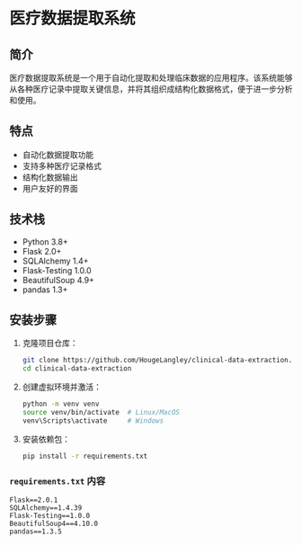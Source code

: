 # 医疗数据提取系统

## 简介
医疗数据提取系统是一个用于自动化提取和处理临床数据的应用程序。该系统能够从各种医疗记录中提取关键信息，并将其组织成结构化数据格式，便于进一步分析和使用。

## 特点
- 自动化数据提取功能
- 支持多种医疗记录格式
- 结构化数据输出
- 用户友好的界面

## 技术栈
- Python 3.8+
- Flask 2.0+
- SQLAlchemy 1.4+
- Flask-Testing 1.0.0
- BeautifulSoup 4.9+
- pandas 1.3+

## 安装步骤
1. 克隆项目仓库：
    ```bash
    git clone https://github.com/HougeLangley/clinical-data-extraction.git
    cd clinical-data-extraction
    ```

2. 创建虚拟环境并激活：
    ```bash
    python -m venv venv
    source venv/bin/activate  # Linux/MacOS
    venv\Scripts\activate     # Windows
    ```

3. 安装依赖包：
    ```bash
    pip install -r requirements.txt
    ```

### `requirements.txt` 内容

```plaintext
Flask==2.0.1
SQLAlchemy==1.4.39
Flask-Testing==1.0.0
BeautifulSoup4==4.10.0
pandas==1.3.5